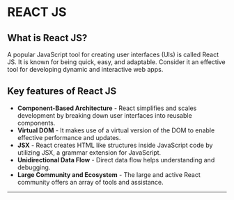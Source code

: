 # REACT JS

## What is React JS?

A popular JavaScript tool for creating user interfaces (UIs) is called React JS. It is known for being quick, easy, and adaptable. Consider it an effective tool for developing dynamic and interactive web apps.

## Key features of React JS
- **Component-Based Architecture** - React simplifies and scales development by breaking down user interfaces into reusable components.
- **Virtual DOM** - It makes use of a virtual version of the DOM to enable effective performance and updates.
- **JSX** - React creates HTML like structures inside JavaScript code by utilizing JSX, a grammar extension for JavaScript.
- **Unidirectional Data Flow** - Direct data flow helps understanding and debugging.
- **Large Community and Ecosystem** - The large and active React community offers an array of tools and assistance.

---

